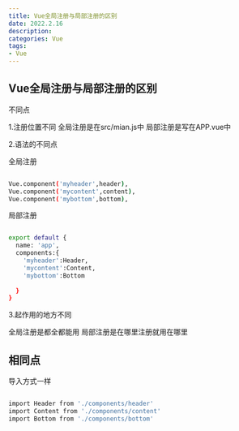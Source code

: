 ```yaml
---
title: Vue全局注册与局部注册的区别
date: 2022.2.16
description: 
categories: Vue
tags:
- Vue
---
```



## Vue全局注册与局部注册的区别 ##

不同点

1.注册位置不同
全局注册是在src/mian.js中
局部注册是写在APP.vue中

2.语法的不同点

全局注册

```bash

Vue.component('myheader',header),
Vue.component('mycontent',content),
Vue.component('mybottom',bottom),

```

局部注册

```bash

export default {
  name: 'app',
  components:{
    'myheader':Header,
    'mycontent':Content,
    'mybottom':Bottom
 
  }
}

```

3.起作用的地方不同

全局注册是都全都能用
局部注册是在哪里注册就用在哪里

## 相同点 ##

导入方式一样

```bash

import Header from './components/header'
import Content from './components/content'
import Bottom from './components/bottom'

```
